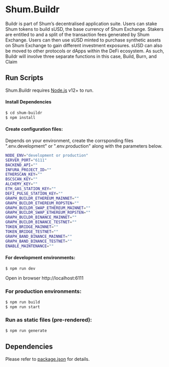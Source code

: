 # Shum.Buildr

Buildr is part of Shum’s decentralised application suite. Users can stake Shum tokens to build sUSD, the base currency of Shum Exchange. Stakers are entitled to  and a split of the transaction fees generated by Shum Exchange. Users can then use sUSD minted to purchase synthetic assets on Shum Exchange to gain different investment exposures. sUSD can also be moved to other protocols or dApps within the DeFi ecosystem. As such, Buildr will involve three separate functions in this case, Build, Burn, and Claim

## Run Scripts

Shum.Buildr requires [Node.js](https://nodejs.org/) v12+ to run.

#### Install Dependencies

```sh
$ cd shum-buildr
$ npm install
```

#### Create configuration files:

Depends on your environment, create the corrsponding files ".env.development" or ".env.production" along with the parameters below.

```sh
NODE_ENV="development or production"
SERVER_PORT="6111"
BACKEND_API=""
INFURA_PROJECT_ID=""
ETHERSCAN_KEY=""
BSCSCAN_KEY=""
ALCHEMY_KEY=""
ETH_GAS_STATION_KEY=""
DEFI_PULSE_STATION_KEY=""
GRAPH_BUILDR_ETHEREUM_MAINNET=""
GRAPH_BUILDR_ETHEREUM_ROPSTEN=""
GRAPH_BUILDR_SWAP_ETHEREUM_MAINNET=""
GRAPH_BUILDR_SWAP_ETHEREUM_ROPSTEN=""
GRAPH_BUILDR_BINANCE_MAINNET=""
GRAPH_BUILDR_BINANCE_TESTNET=""
TOKEN_BRIDGE_MAINNET=""
TOKEN_BRIDGE_TESTNET=""
GRAPH_BAND_BINANCE_MAINNET=""
GRAPH_BAND_BINANCE_TESTNET=""
ENABLE_MAINTENANCE=""
```

#### For development environments:

```sh
$ npm run dev
```
Open in browser http://localhost:6111

### For production environments:


```sh
$ npm run build
$ npm run start
```

### Run as static files (pre-rendered):

```sh
$ npm run generate
```

## Dependencies

Please refer to [package.json][PKJS] for details.

[PKJS]: <https://github.com/Shum-finance/shum-buildr/blob/v2/package.json>
